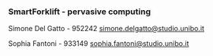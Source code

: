 ### SmartForklift - pervasive computing
Simone Del Gatto - 952242 simone.delgatto@studio.unibo.it

Sophia Fantoni - 933149 sophia.fantoni@studio.unibo.it